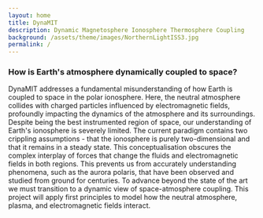```yaml
---
layout: home
title: DynaMIT
description: Dynamic Magnetosphere Ionosphere Thermosphere Coupling
background: /assets/theme/images/NorthernLightISS3.jpg
permalink: /
---
```


### **How is Earth's atmosphere dynamically coupled to space?**

DynaMIT addresses a fundamental misunderstanding of how Earth is coupled to space in the polar ionosphere. Here, the neutral atmosphere collides with charged particles influenced by electromagnetic fields, profoundly impacting the dynamics of the atmosphere and its surroundings. Despite being the best instrumented region of space, our understanding of Earth's ionosphere is severely limited. The current paradigm contains two crippling assumptions - that the ionosphere is purely two-dimensional and that it remains in a steady state. This conceptualisation obscures the complex interplay of forces that change the fluids and electromagnetic fields in both regions. This prevents us from accurately understanding phenomena, such as the aurora polaris, that have been observed and studied from ground for centuries. To advance beyond the state of the art we must transition to a dynamic view of space-atmosphere coupling. This project will apply first principles to model how the neutral atmosphere, plasma, and electromagnetic fields interact.

<!-- ## Installation

See the demo website for instructions:

- [Installation]({{ '/docs/installation/' | relative_url }})
- [Configuration]({{ '/docs/configuration/' | relative_url }})
- [Markdown]({{ '/docs/markdown/' | relative_url }}) -->
